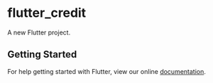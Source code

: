 # flutter_credit

A new Flutter project.

## Getting Started

For help getting started with Flutter, view our online
[documentation](https://flutter.io/).
